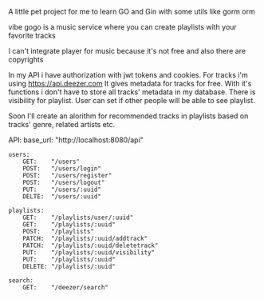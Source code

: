 A little pet project for me to learn GO and Gin with some utils like gorm orm

vibe gogo is a music service where you can create playlists with your favorite tracks

I can't integrate player for music because it's not free and also there are copyrights

In my API i have authorization with jwt tokens and cookies.
For tracks i'm using https://api.deezer.com
It gives metadata for tracks for free. With it's functions i don't have to store all tracks' metadata in my database.
There is visibility for playlist. User can set if other people will be able to see playlist.

Soon I'll create an alorithm for recommended tracks in playlists based on tracks' genre, related artists etc.

API:
    base_url: "http://localhost:8080/api"

    users:
        GET:    "/users"
        POST:   "/users/login"
        POST:   "/users/register"
        POST:   "/users/logout"
        PUT:    "/users/:uuid"
        DELTE:  "/users/:uuid"

    playlists:
        GET:    "/playlists/user/:uuid"
        GET:    "/playlists/:uuid"
        POST:   "/playlists"
        PATCH:  "/playlists/:uuid/addtrack"
        PATCH:  "/playlists/:uuid/deletetrack"
        PUT:    "/playlists/:uuid/visibility"
        PUT:    "/playlists/:uuid"
        DELETE: "/playlists/:uuid"

    search:
        GET:    "/deezer/search"
